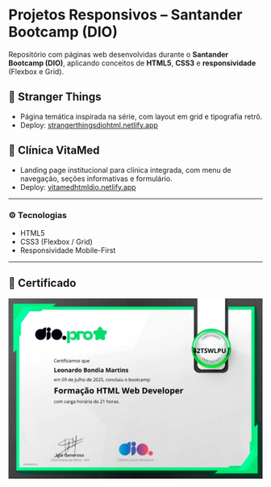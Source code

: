 # Projetos Responsivos – Santander Bootcamp (DIO)

Repositório com páginas web desenvolvidas durante o **Santander Bootcamp (DIO)**, aplicando conceitos de **HTML5**, **CSS3** e **responsividade** (Flexbox e Grid).

## 🌌 Stranger Things
- Página temática inspirada na série, com layout em grid e tipografia retrô.
- Deploy: [strangerthingsdiohtml.netlify.app](https://strangerthingsdiohtml.netlify.app/)

## 🏥 Clínica VitaMed
- Landing page institucional para clínica integrada, com menu de navegação, seções informativas e formulário.
- Deploy: [vitamedhtmldio.netlify.app](https://vitamedhtmldio.netlify.app/)

---

### ⚙️ Tecnologias
- HTML5  
- CSS3 (Flexbox / Grid)  
- Responsividade Mobile-First  

---
## 🏅 Certificado

 ![Certificado HTML Web Developer](HTML.png)
